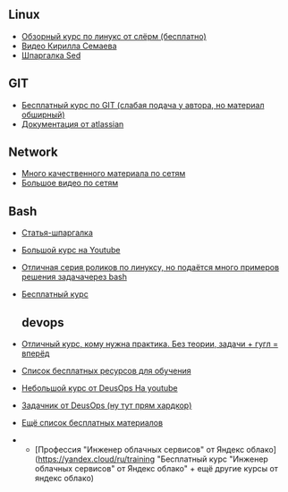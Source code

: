 ## Linux
- [Обзорный курс по линукс от слёрм (бесплатно)](http://https://slurm.io/linux-admin-base "Обзорный курс по линукс от слёрм (бесплатно)")
- [Видео Кирилла Семаева](http://https://www.youtube.com/watch?v=rKCu-tfL730&list=PLmxB7JSpraiep6kr802UDqiAIU-76nGfc "Видео Кирилла Семаева")
- [Шпаргалка Sed](http://https://michail712.narod.ru/linux/centOS/mans/pages/sed.html "Шпаргалка Sed")

## GIT
- [Бесплатный курс по GIT (слабая подача у автора, но материал обширный)](http://https://wiki.merionet.ru/merion-academy/courses/git-i-github-s-nulya/?utm_source=yandexorg "Бесплатный курс по GIT (слабая подача у автора, но материал обширный)")
- [Документация от atlassian](https://www.atlassian.com/ru/git/glossary#commands "Документация от atlassian")

## Network
- [Много качественного материала по сетям](https://www.youtube.com/@AndreySozykin/playlists "Много качественного материала по сетям")
- [Большое видео по сетям](https://www.youtube.com/watch?v=r42DUN6DDEQp:// "Большое видео по сетям")

## Bash
- [Статья-шпаргалка](http://https://habr.com/ru/companies/ruvds/articles/325522/ "Статья-шпаргалка")
- [Большой курс на Youtube](http://https://www.youtube.com/watch?v=Le4R0nSKnfI&list=PLsoQpy2pA0YI0B6-bmEXRycC6Wcs3sh1Z "Большой курс на Youtube")
- [Отличная серия роликов по линуксу, но подаётся много примеров решения задачачерез bash](http:/https://www.youtube.com/watch?v=o2-k-QvkXjc&list=PL8jIzbooWPdU5eGYZSaICE6Ux4qBlZSGq/ "Отличная серия роликов по линуксу, но подаётся много примеров решения задачачерез bash")
- [Бесплатный курс](https://digtlab.ru/university/courses/bash "Бесплатный курс")

  ## devops
- [Отличный курс, кому нужна практика. Без теории, задачи + гугл = вперёд](https://devops-factory.com/ "Отличный курс, кому нужна практика. Без теории, задачи + гугл = вперёд")
- [Список бесплатных ресурсов для обучения](http://https://vc.ru/dev/1079349-besplatnye-rusursy-dlya-izucheniya-devops "Список бесплатных ресурсов для обучения")
- [Небольшой курс от DeusOps На youtube](https://www.youtube.com/watch?v=Wo2TwPi3cNs&list=PLGQiJX6wM-zzcPye1y7gpyJO0uH7NMNP7 "Небольшой курс от DeusOps На youtube")
- [Задачник от DeusOps (ну тут прям хардкор)](htthttps://deusops.com/classbook#product-servicesp:// "Задачник от DeusOps (ну тут прям хардкор)")
- [Ещё список бесплатных материалов](http://https://github.com/iu5git/DevOps?tab=readme-ov-file "Ещё список бесплатных материалов")
- - [Профессия "Инженер облачных сервисов" от Яндекс облако](https://yandex.cloud/ru/training "Бесплатный курс "Инженер облачных сервисов" от Яндекс облако" + ещё другие курсы от яндекс облако)


